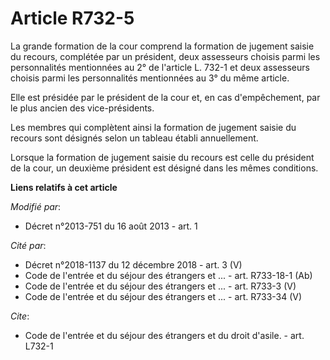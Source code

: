 # Article R732-5

La grande formation de la cour comprend la formation de jugement saisie du recours, complétée par un président, deux
assesseurs choisis parmi les personnalités mentionnées au 2° de l'article L. 732-1 et deux assesseurs choisis parmi les
personnalités mentionnées au 3° du même article. 

Elle est présidée par le président de la cour et, en cas d'empêchement, par le plus ancien des vice-présidents. 

Les membres qui complètent ainsi la formation de jugement saisie du recours sont désignés selon un tableau établi
annuellement. 

Lorsque la formation de jugement saisie du recours est celle du président de la cour, un deuxième président est désigné dans
les mêmes conditions.

**Liens relatifs à cet article**

_Modifié par_:

  - Décret n°2013-751 du 16 août 2013 - art. 1

_Cité par_:

  - Décret n°2018-1137 du 12 décembre 2018 - art. 3 (V)
  - Code de l'entrée et du séjour des étrangers et ... - art. R733-18-1 (Ab)
  - Code de l'entrée et du séjour des étrangers et ... - art. R733-3 (V)
  - Code de l'entrée et du séjour des étrangers et ... - art. R733-34 (V)

_Cite_:

  - Code de l'entrée et du séjour des étrangers et du droit d'asile. - art. L732-1

